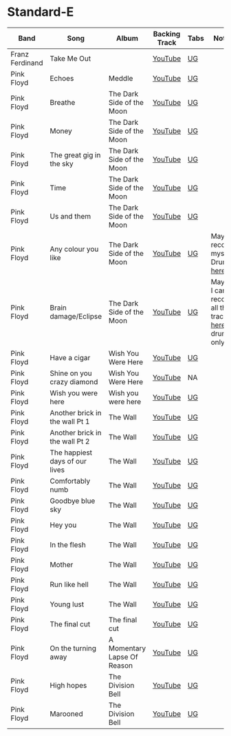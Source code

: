 # Standard-E

| Band | Song | Album | Backing Track | Tabs | Notes
| --- | --- | --- | --- | --- | --- |
| Franz Ferdinand | Take Me Out | | [YouTube](https://www.youtube.com/watch?v=0XjAZtWVxGs) | [UG](https://tabs.ultimate-guitar.com/tab/franz-ferdinand/take-me-out-official-1911499)
| Pink Floyd | Echoes | Meddle | [YouTube](https://www.youtube.com/watch?v=KBca3xf-j3o) | [UG](https://tabs.ultimate-guitar.com/tab/pink-floyd/echoes-guitar-pro-1079875)
| Pink Floyd | Breathe | The Dark Side of the Moon | [YouTube](https://www.youtube.com/watch?v=HWgjalgCKfc) | [UG](https://tabs.ultimate-guitar.com/tab/pink-floyd/breathe-official-2157761)
| Pink Floyd | Money | The Dark Side of the Moon | [YouTube](https://www.youtube.com/watch?v=cpbbuaIA3Ds) | [UG](https://tabs.ultimate-guitar.com/tab/pink-floyd/money-official-2449673)
| Pink Floyd | The great gig in the sky | The Dark Side of the Moon | [YouTube](https://www.youtube.com/watch?v=T13se_2A7c8) | [UG](https://tabs.ultimate-guitar.com/tab/pink-floyd/the-great-gig-in-the-sky-official-2547183)
| Pink Floyd | Time |The Dark Side of the Moon | [YouTube](https://www.youtube.com/watch?v=JwYX52BP2Sk) | [UG](https://tabs.ultimate-guitar.com/tab/pink-floyd/time-official-2154979)
| Pink Floyd | Us and them | The Dark Side of the Moon | [YouTube](https://www.youtube.com/watch?v=nDbeqj-1XOo) | [UG](https://tabs.ultimate-guitar.com/tab/pink-floyd/us-and-them-official-2209923)
| Pink Floyd | Any colour you like | The Dark Side of the Moon | [YouTube](https://www.youtube.com/watch?v=bK7HJvmgFnM) | [UG](https://tabs.ultimate-guitar.com/tab/pink-floyd/any-colour-you-like-official-3171350) | Maybe record myself? Drums [here](https://www.youtube.com/watch?v=RtpSydgLDwk).
| Pink Floyd | Brain damage/Eclipse | The Dark Side of the Moon | [YouTube](https://www.youtube.com/watch?v=mRH-URpgZrM) | [UG](https://tabs.ultimate-guitar.com/tab/pink-floyd/brain-damage-official-2157747) | Maybe I can record all the tracks, [here](https://www.youtube.com/watch?v=y7dGe6isK1s) is drums only.
| Pink Floyd | Have a cigar | Wish You Were Here | [YouTube](https://www.youtube.com/watch?v=UJWZ4VxpkWM) | [UG](https://tabs.ultimate-guitar.com/tab/pink-floyd/have-a-cigar-official-2076711)
| Pink Floyd | Shine on you crazy diamond | Wish You Were Here | [YouTube](https://www.youtube.com/watch?v=KpY2fC04Z70) | NA
| Pink Floyd | Wish you were here | Wish you were here | [YouTube](https://www.youtube.com/watch?v=IXdNnw99-Ic) | [UG](https://tabs.ultimate-guitar.com/tab/pink-floyd/wish-you-were-here-official-2412207)
| Pink Floyd | Another brick in the wall Pt 1 | The Wall | [YouTube](https://www.youtube.com/watch?v=AsZTofo793c) | [UG](https://tabs.ultimate-guitar.com/tab/pink-floyd/another-brick-in-the-wall-part-1-official-2257241)
| Pink Floyd | Another brick in the wall Pt 2 | The Wall | [YouTube](https://www.youtube.com/watch?v=s47NEW6uQr8) | [UG](https://tabs.ultimate-guitar.com/tab/pink-floyd/another-brick-in-the-wall-part-2-official-1963511)
| Pink Floyd | The happiest days of our lives | The Wall | [YouTube](https://www.youtube.com/watch?v=VyTarjUjNMQ) | [UG](https://tabs.ultimate-guitar.com/tab/pink-floyd/the-happiest-days-of-our-lives-official-2110951)
| Pink Floyd | Comfortably numb | The Wall | [YouTube](https://www.youtube.com/watch?v=wec4h8koJ1Q) | [UG](https://tabs.ultimate-guitar.com/tab/pink-floyd/comfortably-numb-official-1939571)
| Pink Floyd | Goodbye blue sky | The Wall | [YouTube](https://www.youtube.com/watch?v=vwIuIhR8LJQ) | [UG](https://tabs.ultimate-guitar.com/tab/pink-floyd/goodbye-blue-sky-official-2115369)
| Pink Floyd | Hey you | The Wall | [YouTube](https://www.youtube.com/watch?v=vFqMKig-j6k) | [UG](https://tabs.ultimate-guitar.com/tab/pink-floyd/hey-you-official-2075819)
| Pink Floyd | In the flesh | The Wall | [YouTube](https://www.youtube.com/watch?v=1CgeizmMlgg) | [UG](https://tabs.ultimate-guitar.com/tab/pink-floyd/in-the-flesh-official-2114083)
| Pink Floyd | Mother | The Wall | [YouTube](https://www.youtube.com/watch?v=2oUqgfroTa8) | [UG](https://tabs.ultimate-guitar.com/tab/pink-floyd/mother-official-2068765)
| Pink Floyd | Run like hell | The Wall | [YouTube](https://www.youtube.com/watch?v=5yW7s0IUwv4) | [UG](https://tabs.ultimate-guitar.com/tab/pink-floyd/run-like-hell-official-2114813)
| Pink Floyd | Young lust | The Wall | [YouTube](https://www.youtube.com/watch?v=YiVPC8QHsQM) | [UG](https://tabs.ultimate-guitar.com/tab/pink-floyd/young-lust-official-2303299)
| Pink Floyd | The final cut | The final cut | [YouTube](https://www.youtube.com/watch?v=gFDlTx33LCM) | [UG](https://tabs.ultimate-guitar.com/tab/pink-floyd/the-final-cut-guitar-pro-1940163)
| Pink Floyd | On the turning away | A Momentary Lapse Of Reason | [YouTube](https://www.youtube.com/watch?v=y8wxvX6qM20) | [UG](https://tabs.ultimate-guitar.com/tab/pink-floyd/on-the-turning-away-official-2814824)
| Pink Floyd | High hopes | The Division Bell | [YouTube](https://www.youtube.com/watch?v=OeIpN-yk7gY) | [UG](https://tabs.ultimate-guitar.com/tab/kodaline/high-hopes-official-2406047)
| Pink Floyd | Marooned | The Division Bell | [YouTube](https://www.youtube.com/watch?v=-Rzi0Bkj7J8) | [UG](https://tabs.ultimate-guitar.com/tab/pink-floyd/marooned-official-2856947)
